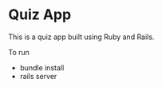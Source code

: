 # Quiz App

This is a quiz app built using Ruby and Rails.

To run

* bundle install 
* rails server
